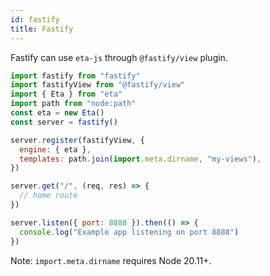 ```yaml
---
id: fastify
title: Fastify
---
```


Fastify can use `eta-js` through `@fastify/view` plugin. 

```js
import fastify from "fastify"
import fastifyView from "@fastify/view"
import { Eta } from "eta"
import path from "node:path"
const eta = new Eta()
const server = fastify()

server.register(fastifyView, {
  engine: { eta },
  templates: path.join(import.meta.dirname, "my-views"),
})

server.get("/", (req, res) => {
  // home route
})

server.listen({ port: 8888 }).then(() => {
  console.log("Example app listening on port 8888")
})
```

Note: `import.meta.dirname` requires Node 20.11+.
